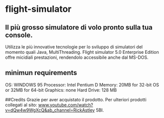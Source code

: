 # flight-simulator

## Il più grosso simulatore di volo pronto sulla tua console.
Utilizza le più innovative tecnologie per lo sviluppo di simulatori del momento quali Java, MultiThreading.
Flight simulator 5.0 Enterprise Edition offre micidiali prestazioni, rendendolo accessibile anche dal MS-DOS.

## minimun requirements
OS: WINDOWS 95
Processor: Intel Pentium D
Memory: 20MB for 32-bit OS or 32MB for 64-bit
Graphics: none
Hard Drive: 128 MB

##Credits
Grazie per aver acquistato il prodotto.
Per ulteriori prodotti collegati al sito: www.youtube.com/watch?v=dQw4w9WgXcQ&ab_channel=RickAstley
5BI.
